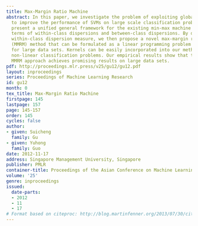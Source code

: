 ```yaml
---
title: Max-Margin Ratio Machine
abstract: In this paper, we investigate the problem of exploiting global information
  to improve the performance of SVMs on large scale classification problems. We first
  present a unified general framework for the existing min-max machine methods in
  terms of within-class dispersions and between-class dispersions. By defining a new
  within-class dispersion measure, we then propose a novel max-margin ratio machine
  (MMRM) method that can be formulated as a linear programming problem with scalability
  for large data sets. Kernels can be easily incorporated into our method to address
  non-linear classification problems. Our empirical results show that the proposed
  MMRM approach achieves promising results on large data sets.
pdf: http://proceedings.mlr.press/v25/gu12/gu12.pdf
layout: inproceedings
series: Proceedings of Machine Learning Research
id: gu12
month: 0
tex_title: Max-Margin Ratio Machine
firstpage: 145
lastpage: 157
page: 145-157
order: 145
cycles: false
author:
- given: Suicheng
  family: Gu
- given: Yuhong
  family: Guo
date: 2012-11-17
address: Singapore Management University, Singapore
publisher: PMLR
container-title: Proceedings of the Asian Conference on Machine Learning
volume: '25'
genre: inproceedings
issued:
  date-parts:
  - 2012
  - 11
  - 17
# Format based on citeproc: http://blog.martinfenner.org/2013/07/30/citeproc-yaml-for-bibliographies/
---
```

